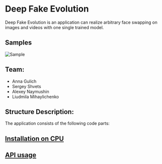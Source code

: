 # **Deep Fake Evolution**

Deep Fake Evolution is an application can realize arbitrary face swapping on images and videos with one single trained model.

## Samples

<image src="/Users/lusen/Desktop/m_merged (1).jpg" alt="Sample">

## Team:

- Anna Gulich 
- Sergey Shvets 
- Alexey Naymushin 
- Liudmila Mihaylichenko 

## Structure Description:

The application consists of the following code parts:


## [Installation on CPU](/guides/INSTALLATION.md)
## [API usage](/guides/USAGE.md)
